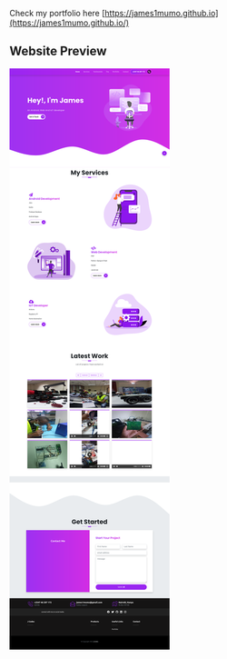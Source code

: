 Check my portfolio here [https://james1mumo.github.io](https://james1mumo.github.io/)

## Website Preview
![screenshot](images/screenshot.png) 
